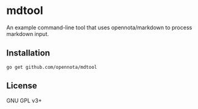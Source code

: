 mdtool
======

An example command-line tool that uses opennota/markdown to process markdown input.

## Installation

    go get github.com/opennota/mdtool

## License

GNU GPL v3+
